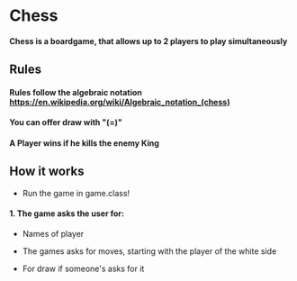 # Chess
#### Chess is a boardgame, that allows up to 2 players to play simultaneously


## Rules
#### Rules follow the algebraic notation https://en.wikipedia.org/wiki/Algebraic_notation_(chess)
#### You can offer draw with "(=)"
#### A Player wins if he kills the enemy King
#### 



## How it works
* Run the game in game.class!

#### 1. The game asks the user for:
   * Names of player
   
   * The games asks for moves, starting with the player of the white side
   
   * For draw if someone's asks for it





